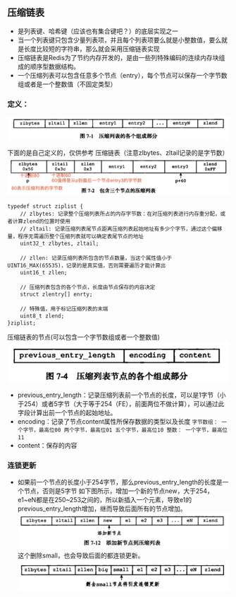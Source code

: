 ## 压缩链表
+ 是列表键、哈希键（应该也有集合键吧？）的底层实现之一
+ 当一个列表键只包含少量列表项，并且每个列表项要么就是小整数值，要么就是长度比较短的字符串，那么就会采用压缩链表实现
+ 压缩链表是Redis为了节约内存开发的，是由一些列特殊编码的连续内存块组成的顺序型数据结构。
+ 一个压缩列表可以包含任意多个节点（entry），每个节点可以保存一个字节数组或者是一个整数值（不固定类型）

### 定义：
![压缩列表的组成部分](img/701572010660_.pic.jpg)

下面的是自己定义的，仅供参考
压缩链表（注意zlbytes、zltail记录的是字节数）
![压缩列表字段图解](img/721572012929_.pic_hd.jpg)
```
typedef struct ziplist {
    // zlbytes: 记录整个压缩列表所占的内存字节数：在对压缩列表进行内存重分配，或者计算zlend的位置时使用
    // zltail: 记录压缩列表尾节点距离压缩列表起始地址有多少个字节，通过这个偏移量，程序无需遍历整个压缩列表就可以确定表尾节点的地址
    uint32_t zlbytes, zltail;

    // zllen: 记录压缩列表所包含的节点数量，当这个属性值小于UINT16_MAX(65535)，记录的是真实值，否则需要遍历才能计算出
    uint16_t zllen;
    
    // 压缩列表包含的各个节点，长度由节点保存的内容决定
    struct zlentry[] enrty;
    
    // 特殊值，用于标记压缩列表的末端
    uint8_t zlend;
}ziplist;
```

压缩链表的节点(可以包含一个字节数组或者一个整数值)
![压缩列表的节点](img/711572012179_.pic.jpg)
+ previous_entry_length：记录压缩列表前一个节点的长度，可以是1字节（小于254）或者5字节（大于等于254（FE），前面两位不做计算），可以通过此字段计算出前一个节点的起始地址。
+ encoding：记录了节点content属性所保存数据的类型以及长度
    `
    字节数组：
        一个字节，最高位00
        两个字节，最高位01
        五个字节，最高位10
    整数：
        一个字节，最高位11
    `
+ content：保存的内容

### 连锁更新
+ 如果前一个节点的长度小于254字节，那么previous_entry_length的长度是一个节点，否则是5字节
如下图所示，增加一个新的节点new，大于254，e1~eN都是在250~253之间的，所以新插入一个元素，导致e1的previous_entry_length增加，继而导致后面所有的节点增加。
![新添加一个元素](img/731572014262_.pic.jpg)
这个删除small，也会导致后面的都连锁更新。
![删除一个元素](img/741572014511_.pic.jpg)



















